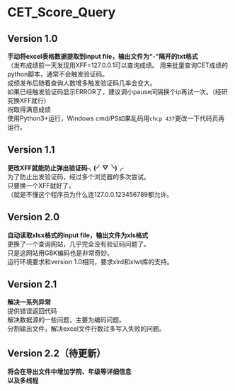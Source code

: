 # CET_Score_Query

## Version 1.0

**手动将excel表格数据提取到input file，输出文件为“-”隔开的txt格式</br>**
（发布成绩前一天发现用XFF=127.0.0.1可以查询成绩。
用来批量查询CET成绩的python脚本，通常不会触发验证码。</br>
成绩发布后随着查询人数增多触发验证码几率会变大。</br>
如果已经触发验证码显示ERROR了，建议调小pause间隔换个ip再试一次。（经研究换XFF就行）</br>
祝取得满意成绩</br>
使用Python3+运行，Windows cmd/PS如果乱码用`chcp 437`更改一下代码页再运行。</br>

## Version 1.1

**更改XFF就能防止弹出验证码╮(╯▽╰)╭</br>**
为了防止出发验证码，经过多个浏览器的多次尝试。</br>
只要换一个XFF就好了。</br>
（就是不懂这个程序员为什么连127.0.0.123456789都允许。</br>

## Version 2.0

**自动读取xlsx格式的input file，输出文件为xls格式</br>**
更换了一个查询网站，几乎完全没有验证码问题了。</br>
只是这网站用GBK编码也是非常奇妙。</br>
运行环境要求和version 1.0相同，要求xlrd和xlwt库的支持。</br>

## Version 2.1
**解决一系列异常</br>**
提供错误返回代码</br>
解决数据源的一些问题，主要为编码问题。</br>
分割输出文件，解决excel文件行数过多写入失败的问题。</br>

## Version 2.2（待更新）

**将会在导出文件中增加学院、年级等详细信息</br>**
**以及多线程</br>**

